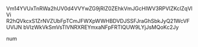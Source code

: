 Vm14YVUxTnRWa2hUV0d4VVYwZG9jRlZ0ZEhkVmJGcHlWV3RPVlZKclZqVlVi
R2hQVkcxS1ZrNVZUbFpTCmJFWXpWWHBDVDJSSFJraGhSbkJyQ21WcVFUVlJN
bVIzWkVkSmVsTlVNRXREYmxaNFpFRTlQUW9LYjJsMQoKc2Jy

num